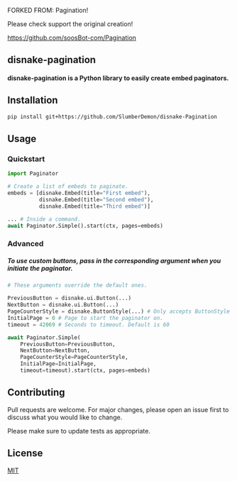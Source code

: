FORKED FROM: Pagination!

Please check support the original creation! 

https://github.com/soosBot-com/Pagination

## disnake-pagination

#### disnake-pagination is a Python library to easily create embed paginators.

## Installation

```bash
pip install git+https://github.com/SlumberDemon/disnake-Pagination
```

## Usage

### Quickstart
```python
import Paginator

# Create a list of embeds to paginate.
embeds = [disnake.Embed(title="First embed"),
          disnake.Embed(title="Second embed"),
          disnake.Embed(title="Third embed")]

... # Inside a command.
await Paginator.Simple().start(ctx, pages=embeds)
```

### Advanced

##### To use custom buttons, pass in the corresponding argument when you initiate the paginator.

```python
# These arguments override the default ones.

PreviousButton = disnake.ui.Button(...)
NextButton = disnake.ui.Button(...)
PageCounterStyle = disnake.ButtonStyle(...) # Only accepts ButtonStyle instead of Button
InitialPage = 0 # Page to start the paginator on.
timeout = 42069 # Seconds to timeout. Default is 60

await Paginator.Simple(
    PreviousButton=PreviousButton,
    NextButton=NextButton,
    PageCounterStyle=PageCounterStyle,
    InitialPage=InitialPage,
    timeout=timeout).start(ctx, pages=embeds)
```
## Contributing
Pull requests are welcome. For major changes, please open an issue first to discuss what you would like to change.

Please make sure to update tests as appropriate.

## License
[MIT](https://choosealicense.com/licenses/mit/)
